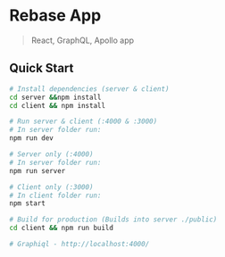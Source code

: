 # Rebase App

> React, GraphQL, Apollo app 

## Quick Start

```bash
# Install dependencies (server & client)
cd server &&npm install
cd client && npm install

# Run server & client (:4000 & :3000)
# In server folder run:
npm run dev

# Server only (:4000)
# In server folder run:
npm run server

# Client only (:3000)
# In client folder run:
npm start

# Build for production (Builds into server ./public)
cd client && npm run build

# Graphiql - http://localhost:4000/
```